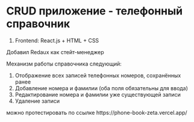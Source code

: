 # CRUD приложение - телефонный справочник

1. Frontend: React.js + HTML + CSS
<p>Добавил Redaux как стейт-менеджер</p>
Механизм работы справочника следующий:

1. Отображение всех записей телефонных номеров, сохранённых ранее
2. Добавление номера и фамилии (оба поля обязательны для ввода)
3. Редактирование номера и фамилии уже существующей записи
4. Удаление записи

<p>можно протестировать по ссылке https://phone-book-zeta.vercel.app/</p>
